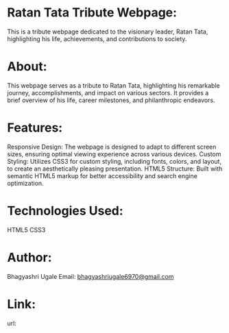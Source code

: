 # Ratan Tata Tribute Webpage:
This is a tribute webpage dedicated to the visionary leader, Ratan Tata, highlighting his life, achievements, and contributions to society.

# About:
This webpage serves as a tribute to Ratan Tata, highlighting his remarkable journey, accomplishments, and impact on various sectors. It provides a brief overview of his life, career milestones, and philanthropic endeavors.

# Features:
Responsive Design: The webpage is designed to adapt to different screen sizes, ensuring optimal viewing experience across various devices.
Custom Styling: Utilizes CSS3 for custom styling, including fonts, colors, and layout, to create an aesthetically pleasing presentation.
HTML5 Structure: Built with semantic HTML5 markup for better accessibility and search engine optimization.

# Technologies Used:
HTML5
CSS3

# Author:
Bhagyashri Ugale Email: bhagyashriugale6970@gmail.com

# Link:
url:
